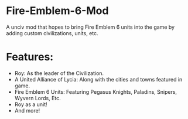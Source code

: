 # Fire-Emblem-6-Mod
A unciv mod that hopes to bring Fire Emblem 6 units into the game by adding custom civilizations, units, etc. 

# Features:

- Roy: As the leader of the Civilization.
- A United Alliance of Lycia: Along with the cities and towns featured in game.
- Fire Emblem 6 Units: Featuring Pegasus Knights, Paladins, Snipers, Wyvern Lords, Etc.
- Roy as a unit!
- And more!
